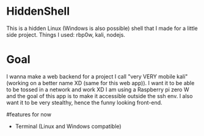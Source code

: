 # HiddenShell
This is a hidden Linux (Windows is also possible) shell that I made for a little side project. Things I used: rbp0w, kali, nodejs.

# Goal
I wanna make a web backend for a project I call "very VERY mobile kali" (working on a better name XD (same for this web app)).
I want it to be able to be tossed in a network and work XD
I am using a Raspberry pi zero W and the goal of this app is to make it accessible outside the ssh env.
I also want it to be very stealthy, hence the funny looking front-end.

#features for now
 - Terminal (Linux and Windows compatible)
